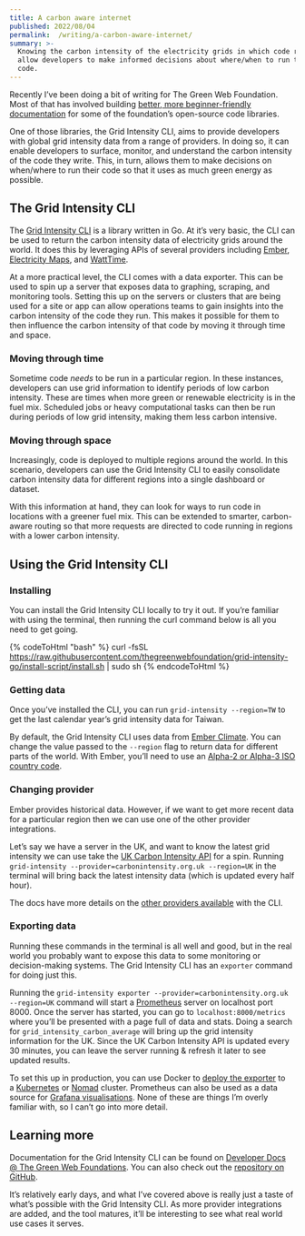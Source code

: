 ```yaml
---
title: A carbon aware internet
published: 2022/08/04
permalink:  /writing/a-carbon-aware-internet/
summary: >-
  Knowing the carbon intensity of the electricity grids in which code runs can
  allow developers to make informed decisions about where/when to run their
  code.
---
```


Recently I’ve been doing a bit of writing for The Green Web Foundation. Most of that has involved building [better, more beginner-friendly documentation](https://www.notion.so/A-carbon-aware-Internet-d6c350d466804249aedf98571e76a67f) for some of the foundation’s open-source code libraries.

One of those libraries, the Grid Intensity CLI, aims to provide developers with global grid intensity data from a range of providers. In doing so, it can enable developers to surface, monitor, and understand the carbon intensity of the code they write. This, in turn, allows them to make decisions on when/where to run their code so that it uses as much green energy as possible.

## The Grid Intensity CLI

The [Grid Intensity CLI](https://github.com/thegreenwebfoundation/grid-intensity-go) is a library written in Go. At it’s very basic, the CLI can be used to return the carbon intensity data of electricity grids around the world. It does this by leveraging APIs of several providers including [Ember](https://ember-climate.org/), [Electricity Maps](https://electricitymaps.com/), and [WattTime](https://www.watttime.org/).

At a more practical level, the CLI comes with a data exporter. This can be used to spin up a server that exposes data to graphing, scraping, and monitoring tools. Setting this up on the servers or clusters that are being used for a site or app can allow operations teams to gain insights into the carbon intensity of the code they run. This makes it possible for them to then influence the carbon intensity of that code by moving it through time and space.

### **Moving through time**

Sometime code *needs* to be run in a particular region. In these instances, developers can use grid information to identify periods of low carbon intensity. These are times when more green or renewable electricity is in the fuel mix. Scheduled jobs or heavy computational tasks can then be run during periods of low grid intensity, making them less carbon intensive.

### **Moving through space**

Increasingly, code is deployed to multiple regions around the world. In this scenario, developers can use the Grid Intensity CLI to easily consolidate carbon intensity data for different regions into a single dashboard or dataset.

With this information at hand, they can look for ways to run code in locations with a greener fuel mix. This can be extended to smarter, carbon-aware routing so that more requests are directed to code running in regions with a lower carbon intensity.

## Using the Grid Intensity CLI

### Installing

You can install the Grid Intensity CLI locally to try it out. If you’re familiar with using the terminal, then running the curl command below is all you need to get going.

<!-- markdownlint-disable -->
{% codeToHtml "bash" %}
curl -fsSL <https://raw.githubusercontent.com/thegreenwebfoundation/grid-intensity-go/install-script/install.sh> | sudo sh
{% endcodeToHtml %}
<!-- markdownlint-enable -->

### Getting data

Once you’ve installed the CLI, you can run `grid-intensity --region=TW` to get the last calendar year’s grid intensity data for Taiwan.

By default, the Grid Intensity CLI uses data from [Ember Climate](https://ember-climate.org/). You can change the value passed to the `--region` flag to return data for different parts of the world. With Ember, you’ll need to use an [Alpha-2 or Alpha-3 ISO country code](https://www.iso.org/obp/ui/#search).

### Changing provider

Ember provides historical data. However, if we want to get more recent data for a particular region then we can use one of the other provider integrations.

Let’s say we have a server in the UK, and want to know the latest grid intensity we can use take the [UK Carbon Intensity API](https://carbonintensity.org.uk/) for a spin. Running `grid-intensity --provider=carbonintensity.org.uk --region=UK` in the terminal will bring back the latest intensity data (which is updated every half hour).

The docs have more details on the [other providers available](https://developers.thegreenwebfoundation.org/grid-intensity-cli/explainer/providers/) with the CLI.

### Exporting data

Running these commands in the terminal is all well and good, but in the real world you probably want to expose this data to some monitoring or decision-making systems. The Grid Intensity CLI has an `exporter` command for doing just this.

Running the `grid-intensity exporter --provider=carbonintensity.org.uk --region=UK` command will start a [Prometheus](https://prometheus.io/) server on localhost port 8000. Once the server has started, you can go to `localhost:8000/metrics` where you’ll be presented with a page full of data and stats. Doing a search for `grid_intensity_carbon_average` will bring up the grid intensity information for the UK. Since the UK Carbon Intensity API is updated every 30 minutes, you can leave the server running & refresh it later to see updated results.

To set this up in production, you can use Docker to [deploy the exporter](https://github.com/thegreenwebfoundation/grid-intensity-go#docker-image) to a [Kubernetes](https://github.com/thegreenwebfoundation/grid-intensity-go#kubernetes) or [Nomad](https://github.com/thegreenwebfoundation/grid-intensity-go#nomad) cluster. Prometheus can also be used as a data source for [Grafana visualisations](https://prometheus.io/docs/visualization/grafana/). None of these are things I’m overly familiar with, so I can’t go into more detail.

## Learning more

Documentation for the Grid Intensity CLI can be found on [Developer Docs @ The Green Web Foundations](https://developers.thegreenwebfoundation.org/grid-intensity-cli). You can also check out the [repository on GitHub](https://github.com/thegreenwebfoundation/grid-intensity-go).

It’s relatively early days, and what I’ve covered above is really just a taste of what’s possible with the Grid Intensity CLI. As more provider integrations are added, and the tool matures, it’ll be interesting to see what real world use cases it serves.
